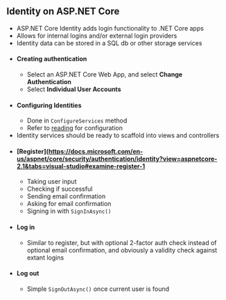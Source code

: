 ## Identity on ASP.NET Core

- ASP.NET Core Identity adds login functionality to .NET Core apps
- Allows for internal logins and/or external login providers
- Identity data can be stored in a SQL db or other storage services
- #### Creating authentication
  - Select an ASP.NET Core Web App, and select **Change Authentication**
  - Select **Individual User Accounts**
- #### Configuring Identities
  - Done in `ConfigureServices` method
  - Refer to [reading](https://docs.microsoft.com/en-us/aspnet/core/security/authentication/identity?view=aspnetcore-2.1&tabs=visual-studio#configure-identity-services-1) for configuration
- Identity services should be ready to scaffold into views and controllers
- #### [Register](https://docs.microsoft.com/en-us/aspnet/core/security/authentication/identity?view=aspnetcore-2.1&tabs=visual-studio#examine-register-1
  - Taking user input
  - Checking if successful
  - Sending email confirmation
  - Asking for email confirmation
  - Signing in with `SignInAsync()`
- #### Log in
  - Similar to register, but with optional 2-factor auth check instead of optional email confirmation, and obviously a validity check against extant logins
- #### Log out
  - Simple `SignOutAsync()` once current user is found
